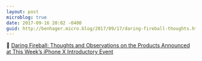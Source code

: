 ```yaml
---
layout: post
microblog: true
date: 2017-09-16 20:02 -0400
guid: http://benhager.micro.blog/2017/09/17/daring-fireball-thoughts.html
---
```

📱 [Daring Fireball: Thoughts and Observations on the Products Announced at This Week’s iPhone X Introductory Event](https://daringfireball.net/2017/09/iphone_x_event_thoughts_and_observations)
